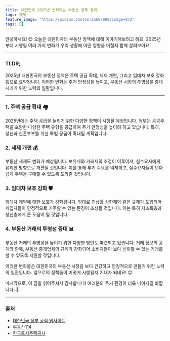 ```yaml
---
title: 대한민국 2025년 변화되는 부동산 정책 정리
tags: 경제
feature_image: "https://picsum.photos/2560/600?image=872"
tags: []
---
```


안녕하세요! 😊 오늘은 대한민국의 부동산 정책에 대해 이야기해보려고 해요. 2025년부터 시행될 여러 가지 변화가 우리 생활에 어떤 영향을 미칠지 함께 살펴보아요.

---

### TLDR;
2025년 대한민국의 부동산 정책은 주택 공급 확대, 세제 개편, 그리고 임대차 보호 강화 등으로 요약됩니다. 이러한 변화는 주거 안정성을 높이고, 부동산 시장의 투명성을 증대시키기 위한 노력의 일환입니다.

---

### 1. 주택 공급 확대 🏘️
2025년에는 주택 공급을 늘리기 위한 다양한 정책이 시행될 예정입니다. 정부는 공공주택을 포함한 다양한 주택 유형을 공급하여 주거 안정성을 높이려 하고 있습니다. 특히, 청년과 신혼부부를 위한 특별 공급이 확대될 계획입니다.

### 2. 세제 개편 💰
부동산 세제도 변화가 예상됩니다. 보유세와 거래세의 조정이 이루어져, 실수요자에게 유리한 방향으로 개편될 것입니다. 이를 통해 투기 수요를 억제하고, 실수요자들이 보다 쉽게 주택을 구매할 수 있도록 도와줄 것입니다.

### 3. 임대차 보호 강화 🛡️
임대차 계약에 대한 보호가 강화됩니다. 임대료 인상률 상한제와 같은 규제가 도입되어 세입자들이 안정적으로 거주할 수 있는 환경이 조성될 것입니다. 이는 특히 저소득층과 청년층에게 큰 도움이 될 것입니다.

### 4. 부동산 거래의 투명성 증대 📊
부동산 거래의 투명성을 높이기 위한 다양한 방안도 마련되고 있습니다. 거래 정보의 공개와 함께, 부동산 중개업체의 규제가 강화되어 소비자들이 보다 신뢰할 수 있는 거래를 할 수 있도록 지원할 것입니다.

이러한 변화들은 대한민국의 부동산 시장을 보다 건강하고 안정적으로 만들기 위한 노력의 일환입니다. 앞으로의 정책들이 어떻게 시행될지 기대가 되네요! 😊

마지막으로, 이 글을 읽어주셔서 감사합니다! 여러분의 주거 환경이 더욱 나아지길 바랍니다. 🙏

---

### 출처
- [대한민국 정부 공식 웹사이트](https://www.gov.kr)
- [부동산114](https://www.r114.com)
- [한국토지주택공사](https://www.lh.or.kr)